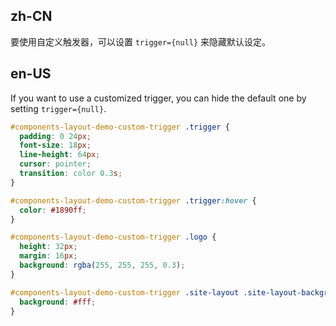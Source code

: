 ## zh-CN

要使用自定义触发器，可以设置 `trigger={null}` 来隐藏默认设定。

## en-US

If you want to use a customized trigger, you can hide the default one by setting `trigger={null}`.

```css
#components-layout-demo-custom-trigger .trigger {
  padding: 0 24px;
  font-size: 18px;
  line-height: 64px;
  cursor: pointer;
  transition: color 0.3s;
}

#components-layout-demo-custom-trigger .trigger:hover {
  color: #1890ff;
}

#components-layout-demo-custom-trigger .logo {
  height: 32px;
  margin: 16px;
  background: rgba(255, 255, 255, 0.3);
}

#components-layout-demo-custom-trigger .site-layout .site-layout-background {
  background: #fff;
}
```
